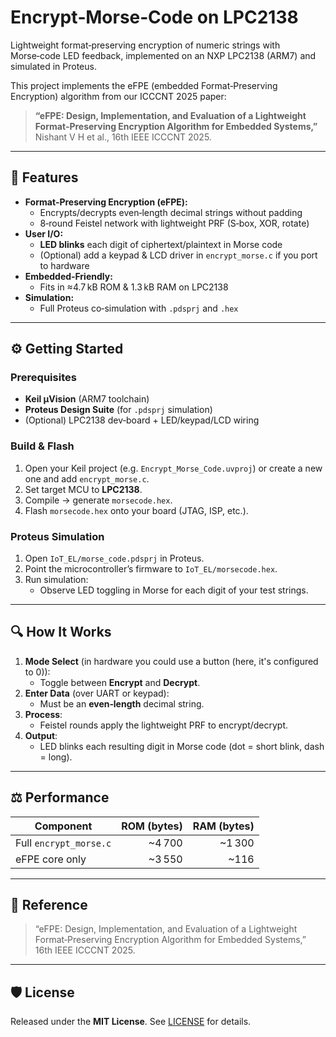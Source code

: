 # Encrypt‑Morse‑Code on LPC2138  
Lightweight format‑preserving encryption of numeric strings with Morse‑code LED feedback, implemented on an NXP LPC2138 (ARM7) and simulated in Proteus.

This project implements the eFPE (embedded Format‑Preserving Encryption) algorithm from our ICCCNT 2025 paper:
> **“eFPE: Design, Implementation, and Evaluation of a Lightweight Format‑Preserving Encryption Algorithm for Embedded Systems,”**  
> Nishant V H et al., 16th IEEE ICCCNT 2025.  
---

## 🚀 Features

- **Format‑Preserving Encryption (eFPE):**  
  - Encrypts/decrypts even‑length decimal strings without padding  
  - 8‑round Feistel network with lightweight PRF (S‑box, XOR, rotate)  
- **User I/O:**  
  - **LED blinks** each digit of ciphertext/plaintext in Morse code  
  - (Optional) add a keypad & LCD driver in `encrypt_morse.c` if you port to hardware  
- **Embedded‑Friendly:**  
  - Fits in ≈4.7 kB ROM & 1.3 kB RAM on LPC2138  
- **Simulation:**  
  - Full Proteus co‑simulation with `.pdsprj` and `.hex`  

---

## ⚙️ Getting Started

### Prerequisites

- **Keil μVision** (ARM7 toolchain)  
- **Proteus Design Suite** (for `.pdsprj` simulation)  
- (Optional) LPC2138 dev‑board + LED/keypad/LCD wiring  

### Build & Flash

1. Open your Keil project (e.g. `Encrypt_Morse_Code.uvproj`) or create a new one and add `encrypt_morse.c`.  
2. Set target MCU to **LPC2138**.  
3. Compile → generate `morsecode.hex`.  
4. Flash `morsecode.hex` onto your board (JTAG, ISP, etc.).

### Proteus Simulation

1. Open `IoT_EL/morse_code.pdsprj` in Proteus.  
2. Point the microcontroller’s firmware to `IoT_EL/morsecode.hex`.  
3. Run simulation:  
   - Observe LED toggling in Morse for each digit of your test strings.

---

## 🔍 How It Works

1. **Mode Select** (in hardware you could use a button (here, it's configured to 0)):  
   - Toggle between **Encrypt** and **Decrypt**.  
2. **Enter Data** (over UART or keypad):  
   - Must be an **even‑length** decimal string.  
3. **Process**:  
   - Feistel rounds apply the lightweight PRF to encrypt/decrypt.  
4. **Output**:  
   - LED blinks each resulting digit in Morse code (dot = short blink, dash = long).

---

## ⚖️ Performance

| Component         | ROM (bytes) | RAM (bytes) |
|-------------------|-----------:|-----------:|
| Full `encrypt_morse.c` |      ~4 700 |     ~1 300 |
| eFPE core only    |      ~3 550 |       ~116  |

---

## 📖 Reference
 
> “eFPE: Design, Implementation, and Evaluation of a Lightweight Format‑Preserving Encryption Algorithm for Embedded Systems,”  
> 16th IEEE ICCCNT 2025.  
---

## 🛡️ License

Released under the **MIT License**. See [LICENSE](LICENSE) for details.

